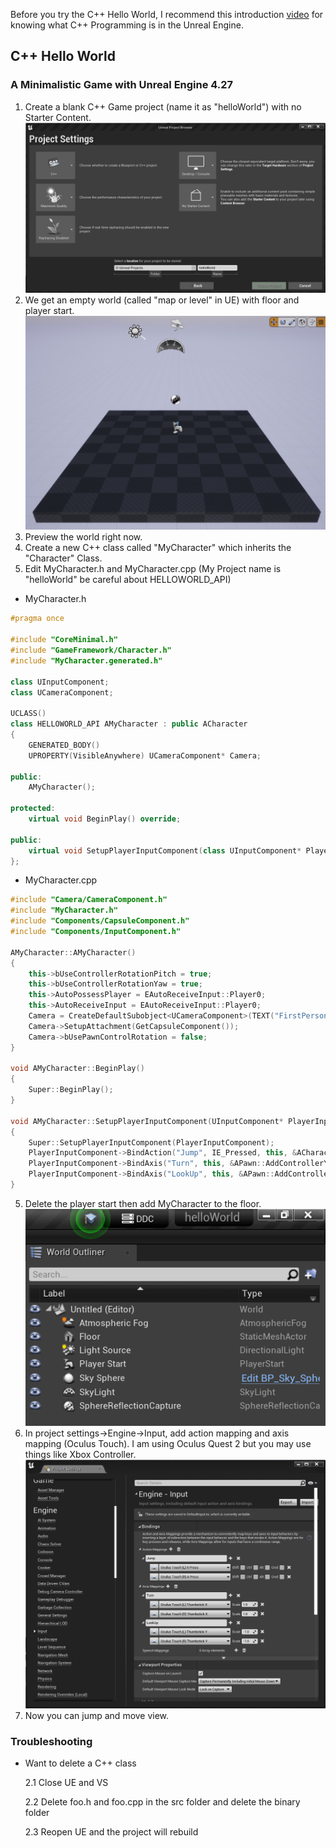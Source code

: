 Before you try the C++ Hello World, I recommend this introduction [video](https://www.youtube.com/watch?v=p5Rp500kbOc) for knowing what C++ Programming is in the Unreal Engine.
## C++ Hello World
### A Minimalistic Game with Unreal Engine 4.27
1. Create a blank C++ Game project (name it as "helloWorld") with no Starter Content.
<img src="../misc/createProject.png"></img>
2. We get an empty world (called "map or level" in UE) with floor and player start.
<img src="../misc/emptyWorld.jpg"></img> 
3. Preview the world right now.
4. Create a new C++ class called "MyCharacter" which inherits the "Character" Class.
5. Edit MyCharacter.h and MyCharacter.cpp (My Project name is "helloWorld" be careful about HELLOWORLD_API) 

* MyCharacter.h 
```cpp
#pragma once

#include "CoreMinimal.h"
#include "GameFramework/Character.h"
#include "MyCharacter.generated.h"

class UInputComponent;
class UCameraComponent;

UCLASS()
class HELLOWORLD_API AMyCharacter : public ACharacter
{
	GENERATED_BODY()
	UPROPERTY(VisibleAnywhere) UCameraComponent* Camera;

public:
	AMyCharacter();

protected:
	virtual void BeginPlay() override;

public:
	virtual void SetupPlayerInputComponent(class UInputComponent* PlayerInputComponent) override;
};
```
* MyCharacter.cpp 
```cpp
#include "Camera/CameraComponent.h"
#include "MyCharacter.h"
#include "Components/CapsuleComponent.h"
#include "Components/InputComponent.h" 

AMyCharacter::AMyCharacter()
{
	this->bUseControllerRotationPitch = true;
	this->bUseControllerRotationYaw = true;
	this->AutoPossessPlayer = EAutoReceiveInput::Player0;
	this->AutoReceiveInput = EAutoReceiveInput::Player0; 
	Camera = CreateDefaultSubobject<UCameraComponent>(TEXT("FirstPersonCamera"));
	Camera->SetupAttachment(GetCapsuleComponent());
	Camera->bUsePawnControlRotation = false;
}

void AMyCharacter::BeginPlay()
{
	Super::BeginPlay();
}

void AMyCharacter::SetupPlayerInputComponent(UInputComponent* PlayerInputComponent)
{
	Super::SetupPlayerInputComponent(PlayerInputComponent);
	PlayerInputComponent->BindAction("Jump", IE_Pressed, this, &ACharacter::Jump); 
	PlayerInputComponent->BindAxis("Turn", this, &APawn::AddControllerYawInput);
	PlayerInputComponent->BindAxis("LookUp", this, &APawn::AddControllerPitchInput);
}
```
5. Delete the player start then add MyCharacter to the floor.
<img src="../misc/deletePlayerStart.png"></img>  
6. In project settings->Engine->Input, add action mapping and axis mapping (Oculus Touch).
I am using Oculus Quest 2 but you may use things like Xbox Controller.
<img src="../misc/inputBind.png"></img>  
7. Now you can jump and move view.

### Troubleshooting 
* Want to delete a C++ class

   2.1 Close UE and VS
   
   2.2 Delete foo.h and foo.cpp in the src folder and delete the binary folder

   2.3 Reopen UE and the project will rebuild